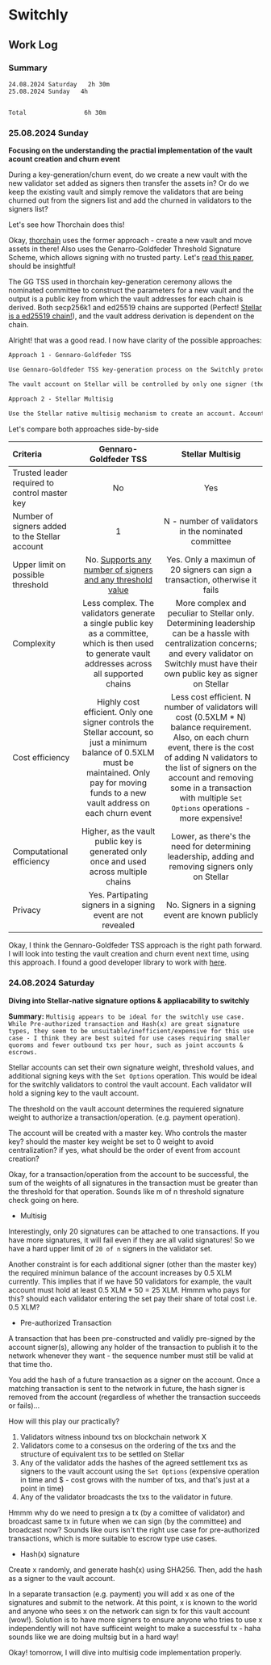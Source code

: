 # Switchly

## Work Log

### Summary

```
24.08.2024 Saturday   2h 30m
25.08.2024 Sunday   4h


Total                6h 30m
```

### 25.08.2024 Sunday

**Focusing on the understanding the practial implementation of the vault acount creation and churn event**

During a key-generation/churn event, do we create a new vault with the new validator set added as signers then transfer the assets in? Or do we keep the existing vault and simply remove the validators that are being churned out from the signers list and add the churned in validators to the signers list?

Let's see how Thorchain does this!

Okay, [thorchain](https://gitlab.com/thorchain/thornode#churn) uses the former approach - create a new vault and move assets in there! Also uses the Genarro-Goldfeder Threshold Signature Scheme, which allows signing with no trusted party. Let's [read this paper](https://eprint.iacr.org/2020/540.pdf), should be insightful!

The GG TSS used in thorchain key-generation ceremony allows the nominated committee to construct the parameters for a new vault and the output is a public key from which the vault addresses for each chain is derived. Both secp256k1 and ed25519 chains are supported (Perfect! [Stellar is a ed25519 chain!](https://developers.stellar.org/docs/learn/encyclopedia/security/signatures-multisig)), and the vault address derivation is dependent on the chain.

Alright! that was a good read. I now have clarity of the possible approaches:
```txt
Approach 1 - Gennaro-Goldfeder TSS

Use Gennaro-Goldfeder TSS key-generation process on the Switchly protocol level. During each churn event, the nominated validators form a committee to construct a public key using this process. The constructed public key can then be used to derive vault addresses for each chain (including Stellar). Assets are moved into this new vault address.

The vault account on Stellar will be controlled by only one signer (the commitee of validators in the set) and a single signature generated by the Switchly validators in the GG TSS process will be the only signature that can facilitate a transaction from the vault. 

```

```txt
Approach 2 - Stellar Multisig

Use the Stellar native multisig mechanism to create an account. Account will be created by a leader (centralization worries) who becomes the master key by default. The leader adds on other signers (each validator in the committee). The leader removes and adds signers on each churn event.

```

Let's compare both approaches side-by-side

| Criteria | Gennaro-Goldfeder TSS | Stellar Multisig |
| :-------------------------------------- | :-------------: | :---------: |
| Trusted leader required to control master key | No | Yes |
| Number of signers added to the Stellar account | 1 | N - number of validators in the nominated committee |
| Upper limit on  possible threshold | No. [Supports any number of signers and any threshold value](https://eprint.iacr.org/2021/060) | Yes. Only a maximun of 20 signers can sign a transaction, otherwise it fails |
| Complexity | Less complex. The validators generate a single public key as a committee, which is then used to generate vault addresses across all supported chains | More complex and peculiar to Stellar only. Determining leadership can be a hassle with centralization concerns; and every validator on Switchly must have their own public key as signer on Stellar
| Cost efficiency | Highly cost efficient. Only one signer controls the Stellar account, so just a minimum balance of 0.5XLM must be maintained. Only pay for moving funds to a new vault address on each churn event | Less cost efficient. N number of validators will cost (0.5XLM * N) balance requirement. Also, on each churn event, there is the cost of adding N validators to the list of signers on the account and removing some in a transaction with multiple `Set Options` operations - more expensive!
| Computational  efficiency | Higher, as the vault public key is generated only once and used across multiple chains | Lower, as there's the need for determining leadership, adding and removing signers only on Stellar |
| Privacy | Yes. Partipating signers in a signing event are not revealed | No. Signers in a signing event are known publicly


Okay, I think the Gennaro-Goldfeder TSS approach is the right path forward. I will look into testing the vault creation and churn event next time, using this approach. I found a good developer library to work with [here](https://github.com/bnb-chain/tss-lib).


### 24.08.2024 Saturday

**Diving into Stellar-native signature options & appliacability to switchly**

**Summary:** ```Multisig appears to be ideal for the switchly use case. While Pre-authorized transaction and Hash(x) are great signature types, they seem to be unsuitable/inefficient/expensive for this use case - I think they are best suited for use cases requiring smaller quoroms and fewer outbound txs per hour, such as joint accounts & escrows.```


Stellar accounts can set their own signature weight, threshold values, and additional signing keys with the `Set Options` operation. This would be ideal for the switchly validators to control the vault account. Each validator will hold a signing key to the vault account. 

The threshold  on the vault account determines the requiered signature weight to authorize a transaction/operation. (e.g. payment operation).

The account will be created with a master key. Who controls the master key? should the master key weight be set to 0 weight to avoid centralization? if yes, what should be the order of event from account creation?

Okay, for a transaction/operation from the account to be successful, the sum of the weights of all signatures in the transaction must be greater than the threshold for that operation. Sounds like m of n threshold signature check going on here.


- Multisig

Interestingly, only 20 signatures can be attached to one transactions. If you have more signatures, it will fail even if they are all valid signatures! So we have a hard upper limit of `20 of n` signers in the validator set.

Another constraint is for each additional signer (other than the master key) the required minimun balance of the account increases by 0.5 XLM currently. This implies that if we have 50 validators for example, the vault account must hold at least 0.5 XLM * 50 = 25 XLM. Hmmm who pays for this? should each validator entering the set pay their share of total cost i.e. 0.5 XLM?

- Pre-authorized Transaction

A transaction that has been pre-constructed and validly pre-signed by the account signer(s), allowing any holder of the transaction to publish it to the network whenever they want - the sequence number must still be valid at that time tho.

You add the hash of a future transaction as a signer on the account. Once a matching transaction is sent to the network in future, the hash signer is removed from the account (regardless of whether the transaction succeeds or fails)... 

How will this play our practically? 
 1. Validators witness inbound txs on blockchain network X
 2. Validators come to a consesus on the ordering of the txs and the structure of equivalent txs to be settled on Stellar
 3. Any of the validator adds the hashes of the agreed settlement txs as signers to the vault account using the `Set Options` (expensive operation in time and $ - cost grows with the number of txs, and that's just at a point in time)
 4. Any of the validator broadcasts the txs to the validator in future. 

 Hmmm why do we need to presign a tx (by a comittee of validator) and broadcast same tx in future when we can sign (by the committee) and broadcast now? Sounds like ours isn't the right use case for pre-authorized transactions, which is more suitable to escrow type use cases.


- Hash(x) signature

Create x randomly, and generate hash(x) using SHA256. Then, add the hash as a signer to the vault account.

In a separate transaction (e.g. payment) you will add x as one of the signatures and submit to the network. At this point, x is known to the world and anyone who sees x on the network can sign tx for this vault account (wow!). Solution is to have more signers to ensure anyone who tries to use x independently will not have sufficeint weight to make a successful tx - haha sounds like we are doing multsig but in a hard way!


Okay! tomorrow, I will dive into multisig code implementation properly.
   